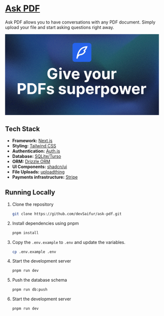 # [Ask PDF](https://ask-pdf-saifur.vercel.app)

Ask PDF allows you to have conversations with any PDF document. Simply upload your file and start asking questions right away.

[![Ask PDF](./public/thumbnail.png)](https://ask-pdf-saifur.vercel.app)

## Tech Stack

- **Framework:** [Next.js](https://nextjs.org)
- **Styling:** [Tailwind CSS](https://tailwindcss.com)
- **Authentication:** [Auth.js](https://authjs.dev)
- **Database:** [SQLite/Turso](https://turso.tech)
- **ORM:** [Drizzle ORM](https://orm.drizzle.team)
- **UI Components:** [shadcn/ui](https://ui.shadcn.com)
- **File Uploads:** [uploadthing](https://uploadthing.com)
- **Payments infrastructure:** [Stripe](https://stripe.com)

## Running Locally

1. Clone the repository

   ```bash
   git clone https://github.com/devSaifur/ask-pdf.git
   ```

2. Install dependencies using pnpm

   ```bash
   pnpm install
   ```

3. Copy the `.env.example` to `.env` and update the variables.

   ```bash
   cp .env.example .env
   ```

4. Start the development server

   ```bash
   pnpm run dev
   ```

5. Push the database schema

   ```bash
   pnpm run db:push
   ```

6. Start the development server

   ```bash
   pnpm run dev
   ```
